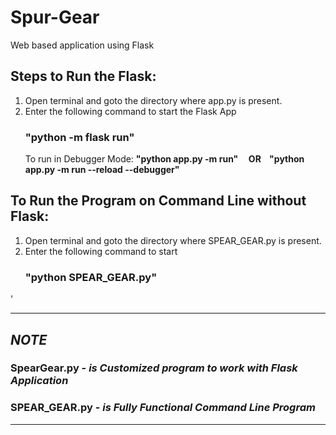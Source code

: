 # Spur-Gear
Web based application using Flask

## Steps to Run the Flask:
1. Open terminal and goto the directory where app.py is present.
2. Enter the following command to start the Flask App 
   ### "python -m flask run"
   To run in Debugger Mode: <b>"python app.py -m run" &nbsp;&nbsp;&nbsp;&nbsp;OR&nbsp;&nbsp;&nbsp;&nbsp;"python app.py -m run --reload --debugger"</b> 


## To Run the Program on Command Line without Flask:
1. Open terminal and goto the directory where SPEAR_GEAR.py is present.
2. Enter the following command to start
   ### "python SPEAR_GEAR.py"
 '
 
***** 
## *NOTE*

   ### SpearGear.py - *is Customized program to work with Flask Application*
   ### SPEAR_GEAR.py - *is Fully Functional Command Line Program*
*****
